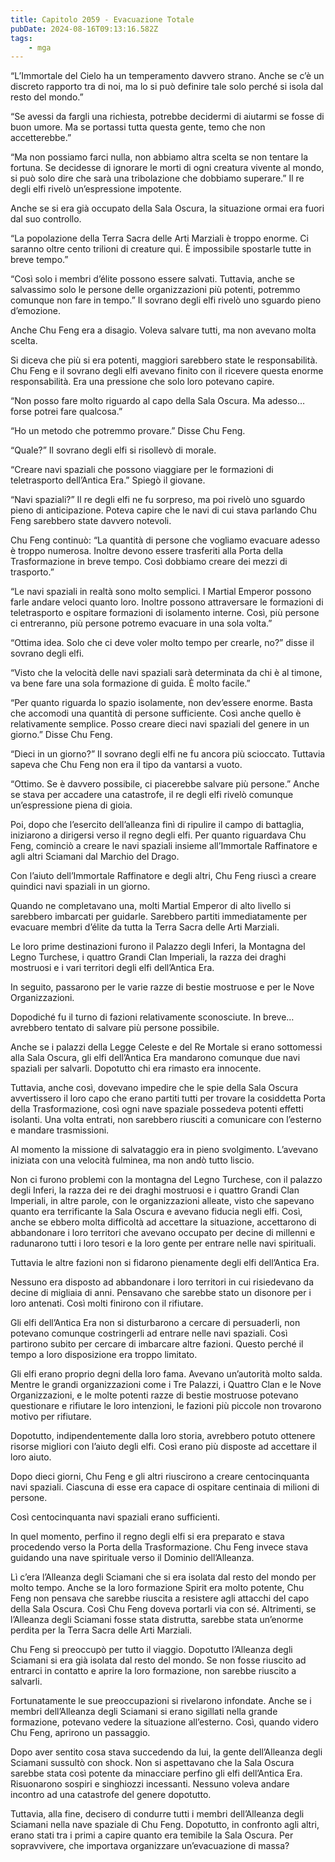 ```yaml
---
title: Capitolo 2059 - Evacuazione Totale
pubDate: 2024-08-16T09:13:16.582Z
tags:
    - mga
---
```





“L’Immortale del Cielo ha un temperamento davvero strano. Anche se c’è un discreto rapporto tra di noi, ma lo si può definire tale solo perché si isola dal resto del mondo.”

“Se avessi da fargli una richiesta, potrebbe decidermi di aiutarmi se fosse di buon umore. Ma se portassi tutta questa gente, temo che non accetterebbe.”

“Ma non possiamo farci nulla, non abbiamo altra scelta se non tentare la fortuna. Se decidesse di ignorare le morti di ogni creatura vivente al mondo, si può solo dire che sarà una tribolazione che dobbiamo superare.” Il re degli elfi rivelò un’espressione impotente.


Anche se si era già occupato della Sala Oscura, la situazione ormai era fuori dal suo controllo.


“La popolazione della Terra Sacra delle Arti Marziali è troppo enorme. Ci saranno oltre cento trilioni di creature qui. È impossibile spostarle tutte in breve tempo.”

“Così solo i membri d’élite possono essere salvati. Tuttavia, anche se salvassimo solo le persone delle organizzazioni più potenti, potremmo comunque non fare in tempo.” Il sovrano degli elfi rivelò uno sguardo pieno d’emozione.


Anche Chu Feng era a disagio. Voleva salvare tutti, ma non avevano molta scelta.


Si diceva che più si era potenti, maggiori sarebbero state le responsabilità. Chu Feng e il sovrano degli elfi avevano finito con il ricevere questa enorme responsabilità. Era una pressione che solo loro potevano capire.

“Non posso fare molto riguardo al capo della Sala Oscura. Ma adesso… forse potrei fare qualcosa.”

“Ho un metodo che potremmo provare.” Disse Chu Feng.


“Quale?” Il sovrano degli elfi si risollevò di morale.

“Creare navi spaziali che possono viaggiare per le formazioni di teletrasporto dell’Antica Era.” Spiegò il giovane.

“Navi spaziali?” Il re degli elfi ne fu sorpreso, ma poi rivelò uno sguardo pieno di anticipazione. Poteva capire che le navi di cui stava parlando Chu Feng sarebbero state davvero notevoli.


Chu Feng continuò: “La quantità di persone che vogliamo evacuare adesso è troppo numerosa. Inoltre devono essere trasferiti alla Porta della Trasformazione in breve tempo. Così dobbiamo creare dei mezzi di trasporto.”


“Le navi spaziali in realtà sono molto semplici. I Martial Emperor possono farle andare veloci quanto loro. Inoltre possono attraversare le formazioni di teletrasporto e ospitare formazioni di isolamento interne. Così, più persone ci entreranno, più persone potremo evacuare in una sola volta.”

“Ottima idea. Solo che ci deve voler molto tempo per crearle, no?” disse il sovrano degli elfi.


“Visto che la velocità delle navi spaziali sarà determinata da chi è al timone, va bene fare una sola formazione di guida. È molto facile.”

“Per quanto riguarda lo spazio isolamente, non dev’essere enorme. Basta che accomodi una quantità di persone sufficiente. Così anche quello è relativamente semplice. Posso creare dieci navi spaziali del genere in un giorno.” Disse Chu Feng.


“Dieci in un giorno?” Il sovrano degli elfi ne fu ancora più scioccato. Tuttavia sapeva che Chu Feng non era il tipo da vantarsi a vuoto.


“Ottimo. Se è davvero possibile, ci piacerebbe salvare più persone.” Anche se stava per accadere una catastrofe, il re degli elfi rivelò comunque un’espressione piena di gioia.


Poi, dopo che l’esercito dell’alleanza finì di ripulire il campo di battaglia, iniziarono a dirigersi verso il regno degli elfi. Per quanto riguardava Chu Feng, cominciò a creare le navi spaziali insieme all’Immortale Raffinatore e agli altri Sciamani dal Marchio del Drago.


Con l’aiuto dell’Immortale Raffinatore e degli altri, Chu Feng riuscì a creare quindici navi spaziali in un giorno.


Quando ne completavano una, molti Martial Emperor di alto livello si sarebbero imbarcati per guidarle. Sarebbero partiti immediatamente per evacuare membri d’élite da tutta la Terra Sacra delle Arti Marziali.


Le loro prime destinazioni furono il Palazzo degli Inferi, la Montagna del Legno Turchese, i quattro Grandi Clan Imperiali, la razza dei draghi mostruosi e i vari territori degli elfi dell’Antica Era.


In seguito, passarono per le varie razze di bestie mostruose e per le Nove Organizzazioni.


Dopodiché fu il turno di fazioni relativamente sconosciute. In breve… avrebbero tentato di salvare più persone possibile.


Anche se i palazzi della Legge Celeste e del Re Mortale si erano sottomessi alla Sala Oscura, gli elfi dell’Antica Era mandarono comunque due navi spaziali per salvarli. Dopotutto chi era rimasto era innocente.


Tuttavia, anche così, dovevano impedire che le spie della Sala Oscura avvertissero il loro capo che erano partiti tutti per trovare la cosiddetta Porta della Trasformazione, così ogni nave spaziale possedeva potenti effetti isolanti. Una volta entrati, non sarebbero riusciti a comunicare con l’esterno e mandare trasmissioni.


Al momento la missione di salvataggio era in pieno svolgimento. L’avevano iniziata con una velocità fulminea, ma non andò tutto liscio.


Non ci furono problemi con la montagna del Legno Turchese, con il palazzo degli Inferi, la razza dei re dei draghi mostruosi e i quattro Grandi Clan Imperiali, in altre parole, con le organizzazioni alleate, visto che sapevano quanto era terrificante la Sala Oscura e avevano fiducia negli elfi. Così, anche se ebbero molta difficoltà ad accettare la situazione, accettarono di abbandonare i loro territori che avevano occupato per decine di millenni e radunarono tutti i loro tesori e la loro gente per entrare nelle navi spirituali.


Tuttavia le altre fazioni non si fidarono pienamente degli elfi dell’Antica Era.


Nessuno era disposto ad abbandonare i loro territori in cui risiedevano da decine di migliaia di anni. Pensavano che sarebbe stato un disonore per i loro antenati. Così molti finirono con il rifiutare.


Gli elfi dell’Antica Era non si disturbarono a cercare di persuaderli, non potevano comunque costringerli ad entrare nelle navi spaziali. Così partirono subito per cercare di imbarcare altre fazioni. Questo perché il tempo a loro disposizione era troppo limitato.


Gli elfi erano proprio degni della loro fama. Avevano un’autorità molto salda. Mentre le grandi organizzazioni come i Tre Palazzi, i Quattro Clan e le Nove Organizzazioni, e le molte potenti razze di bestie mostruose potevano questionare e rifiutare le loro intenzioni, le fazioni più piccole non trovarono motivo per rifiutare.


Dopotutto, indipendentemente dalla loro storia, avrebbero potuto ottenere risorse migliori con l’aiuto degli elfi. Così erano più disposte ad accettare il loro aiuto.


Dopo dieci giorni, Chu Feng e gli altri riuscirono a creare centocinquanta navi spaziali. Ciascuna di esse era capace di ospitare centinaia di milioni di persone.


Così centocinquanta navi spaziali erano sufficienti.


In quel momento, perfino il regno degli elfi si era preparato e stava procedendo verso la Porta della Trasformazione. Chu Feng invece stava guidando una nave spirituale verso il Dominio dell’Alleanza.


Lì c’era l’Alleanza degli Sciamani che si era isolata dal resto del mondo per molto tempo. Anche se la loro formazione Spirit era molto potente, Chu Feng non pensava che sarebbe riuscita a resistere agli attacchi del capo della Sala Oscura. Così Chu Feng doveva portarli via con sé. Altrimenti, se l’Alleanza degli Sciamani fosse stata distrutta, sarebbe stata un’enorme perdita per la Terra Sacra delle Arti Marziali.


Chu Feng si preoccupò per tutto il viaggio. Dopotutto l’Alleanza degli Sciamani si era già isolata dal resto del mondo. Se non fosse riuscito ad entrarci in contatto e aprire la loro formazione, non sarebbe riuscito a salvarli.


Fortunatamente le sue preoccupazioni si rivelarono infondate. Anche se i membri dell’Alleanza degli Sciamani si erano sigillati nella grande formazione, potevano vedere la situazione all’esterno. Così, quando videro Chu Feng, aprirono un passaggio.


Dopo aver sentito cosa stava succedendo da lui, la gente dell’Alleanza degli Sciamani sussultò con shock. Non si aspettavano che la Sala Oscura sarebbe stata così potente da minacciare perfino gli elfi dell’Antica Era. Risuonarono sospiri e singhiozzi incessanti. Nessuno voleva andare incontro ad una catastrofe del genere dopotutto.


Tuttavia, alla fine, decisero di condurre tutti i membri dell’Alleanza degli Sciamani nella nave spaziale di Chu Feng. Dopotutto, in confronto agli altri, erano stati tra i primi a capire quanto era temibile la Sala Oscura. Per sopravvivere, che importava organizzare un’evacuazione di massa?

